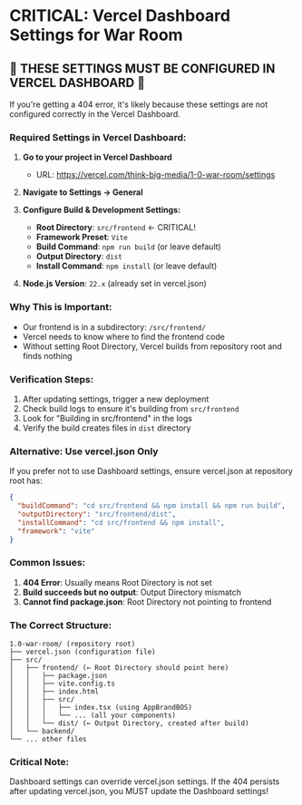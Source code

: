# CRITICAL: Vercel Dashboard Settings for War Room

## 🚨 THESE SETTINGS MUST BE CONFIGURED IN VERCEL DASHBOARD 🚨

If you're getting a 404 error, it's likely because these settings are not configured correctly in the Vercel Dashboard.

### Required Settings in Vercel Dashboard:

1. **Go to your project in Vercel Dashboard**
   - URL: https://vercel.com/think-big-media/1-0-war-room/settings

2. **Navigate to Settings → General**

3. **Configure Build & Development Settings:**
   - **Root Directory**: `src/frontend` ← CRITICAL!
   - **Framework Preset**: `Vite`
   - **Build Command**: `npm run build` (or leave default)
   - **Output Directory**: `dist`
   - **Install Command**: `npm install` (or leave default)

4. **Node.js Version**: `22.x` (already set in vercel.json)

### Why This is Important:

- Our frontend is in a subdirectory: `/src/frontend/`
- Vercel needs to know where to find the frontend code
- Without setting Root Directory, Vercel builds from repository root and finds nothing

### Verification Steps:

1. After updating settings, trigger a new deployment
2. Check build logs to ensure it's building from `src/frontend`
3. Look for "Building in src/frontend" in the logs
4. Verify the build creates files in `dist` directory

### Alternative: Use vercel.json Only

If you prefer not to use Dashboard settings, ensure vercel.json at repository root has:
```json
{
  "buildCommand": "cd src/frontend && npm install && npm run build",
  "outputDirectory": "src/frontend/dist",
  "installCommand": "cd src/frontend && npm install",
  "framework": "vite"
}
```

### Common Issues:

1. **404 Error**: Usually means Root Directory is not set
2. **Build succeeds but no output**: Output Directory mismatch
3. **Cannot find package.json**: Root Directory not pointing to frontend

### The Correct Structure:
```
1.0-war-room/ (repository root)
├── vercel.json (configuration file)
├── src/
│   ├── frontend/ (← Root Directory should point here)
│   │   ├── package.json
│   │   ├── vite.config.ts
│   │   ├── index.html
│   │   ├── src/
│   │   │   ├── index.tsx (using AppBrandBOS)
│   │   │   └── ... (all your components)
│   │   └── dist/ (← Output Directory, created after build)
│   └── backend/
└── ... other files
```

### Critical Note:
Dashboard settings can override vercel.json settings. If the 404 persists after updating vercel.json, you MUST update the Dashboard settings!